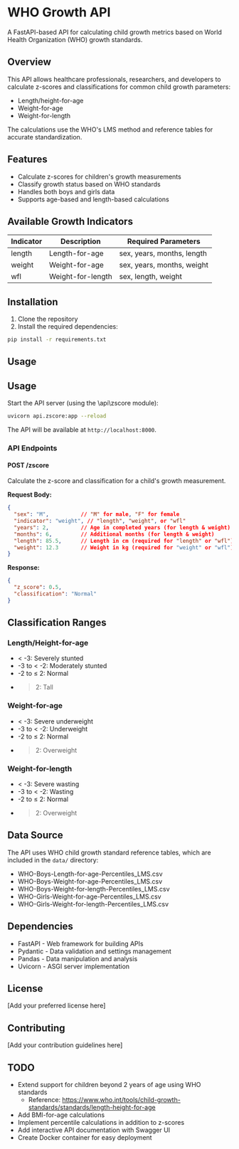 # WHO Growth API

A FastAPI-based API for calculating child growth metrics based on World Health Organization (WHO) growth standards.

## Overview

This API allows healthcare professionals, researchers, and developers to calculate z-scores and classifications for common child growth parameters:

- Length/height-for-age
- Weight-for-age
- Weight-for-length

The calculations use the WHO's LMS method and reference tables for accurate standardization.

## Features

- Calculate z-scores for children's growth measurements
- Classify growth status based on WHO standards
- Handles both boys and girls data
- Supports age-based and length-based calculations

## Available Growth Indicators

| Indicator | Description | Required Parameters |
|-----------|-------------|---------------------|
| length    | Length-for-age | sex, years, months, length |
| weight    | Weight-for-age | sex, years, months, weight |
| wfl       | Weight-for-length | sex, length, weight |

## Installation

1. Clone the repository
2. Install the required dependencies:

```bash
pip install -r requirements.txt
```

## Usage

## Usage

Start the API server (using the \\api\\zscore module):

```bash
uvicorn api.zscore:app --reload
```

The API will be available at `http://localhost:8000`.

### API Endpoints

#### POST /zscore

Calculate the z-score and classification for a child's growth measurement.

**Request Body:**

```json
{
  "sex": "M",          // "M" for male, "F" for female
  "indicator": "weight", // "length", "weight", or "wfl"
  "years": 2,          // Age in completed years (for length & weight)
  "months": 6,         // Additional months (for length & weight)
  "length": 85.5,      // Length in cm (required for "length" or "wfl")
  "weight": 12.3       // Weight in kg (required for "weight" or "wfl")
}
```

**Response:**

```json
{
  "z_score": 0.5,
  "classification": "Normal"
}
```

## Classification Ranges

### Length/Height-for-age
- < -3: Severely stunted
- -3 to < -2: Moderately stunted
- -2 to ≤ 2: Normal
- > 2: Tall

### Weight-for-age
- < -3: Severe underweight
- -3 to < -2: Underweight
- -2 to ≤ 2: Normal
- > 2: Overweight

### Weight-for-length
- < -3: Severe wasting
- -3 to < -2: Wasting
- -2 to ≤ 2: Normal
- > 2: Overweight

## Data Source

The API uses WHO child growth standard reference tables, which are included in the `data/` directory:
- WHO-Boys-Length-for-age-Percentiles_LMS.csv
- WHO-Boys-Weight-for-age-Percentiles_LMS.csv
- WHO-Boys-Weight-for-length-Percentiles_LMS.csv
- WHO-Girls-Weight-for-age-Percentiles_LMS.csv
- WHO-Girls-Weight-for-length-Percentiles_LMS.csv

## Dependencies

- FastAPI - Web framework for building APIs
- Pydantic - Data validation and settings management
- Pandas - Data manipulation and analysis
- Uvicorn - ASGI server implementation

## License

[Add your preferred license here]

## Contributing

[Add your contribution guidelines here]

## TODO

- Extend support for children beyond 2 years of age using WHO standards
  - Reference: https://www.who.int/tools/child-growth-standards/standards/length-height-for-age
- Add BMI-for-age calculations
- Implement percentile calculations in addition to z-scores
- Add interactive API documentation with Swagger UI
- Create Docker container for easy deployment

